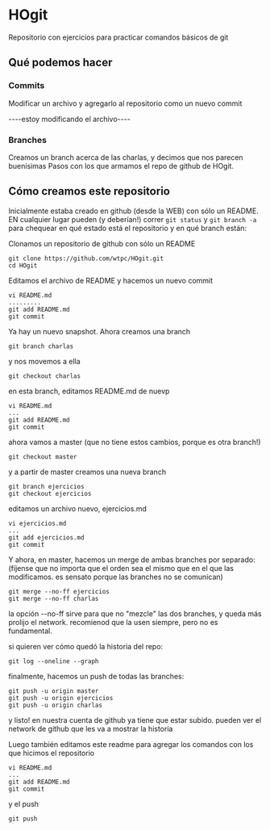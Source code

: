 # HOgit
Repositorio con ejercicios para practicar comandos básicos de git

## Qué podemos hacer

### Commits
Modificar un archivo y agregarlo al repositorio como un nuevo commit

----estoy modificando el archivo----

### Branches
Creamos un branch acerca de las charlas, y decimos que nos parecen buenísimas
Pasos con los que armamos el repo de github de HOgit.


## Cómo creamos este repositorio

Inicialmente estaba creado en github (desde la WEB) con 
sólo un README. EN cualquier lugar pueden (y deberían!)
correr `git status` y `git branch -a` para chequear
en qué estado está el repositorio y en qué branch están:


Clonamos un repositorio de github con sólo un README

```
git clone https://github.com/wtpc/HOgit.git
cd HOgit
```

Editamos el archivo de README y hacemos un nuevo commit

```
vi README.md
.........
git add README.md
git commit
```

Ya hay un nuevo snapshot. Ahora creamos una branch

```
git branch charlas
```

y nos movemos a ella

```
git checkout charlas
```

en esta branch, editamos README.md de nuevp

```
vi README.md
...
git add README.md
git commit
```

ahora vamos a master (que no tiene estos cambios, porque es otra branch!)

```
git checkout master
```

y a partir de master creamos una nueva branch

```
git branch ejercicios
git checkout ejercicios
```

editamos un archivo nuevo, ejercicios.md

```
vi ejercicios.md
...
git add ejercicios.md
git commit
```

Y ahora, en master, hacemos un merge de ambas branches por separado:
(fíjense que no importa que el orden sea el mismo que en el que 
las modificamos. es sensato porque las branches no se comunican)

```
git merge --no-ff ejercicios
git merge --no-ff charlas
```

la opción --no-ff sirve para que no "mezcle" las dos branches, y queda más prolijo el network. recomienod que la usen siempre, pero no es fundamental.

si quieren ver cómo quedó la historia del repo:

```
git log --oneline --graph
```

finalmente, hacemos un push de todas las branches:

```
git push -u origin master
git push -u origin ejercicios
git push -u origin charlas
```

y listo! en nuestra cuenta de github ya tiene que estar subido. pueden ver el network de github que les va a mostrar la historia

Luego también editamos este readme para agregar los comandos con los que hicimos el repositorio


```
vi README.md
...
git add README.md
git commit
```

y el push

```
git push
```
